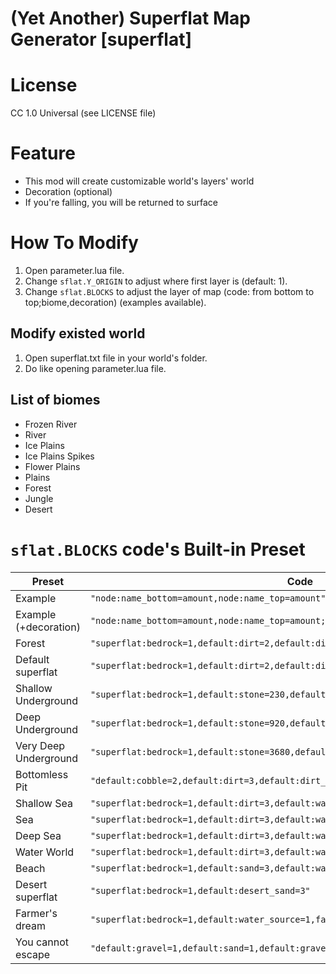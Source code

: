 (Yet Another) Superflat Map Generator [superflat]
=========

# License
CC 1.0 Universal (see LICENSE file)

# Feature
- This mod will create customizable world's layers' world
- Decoration (optional)
- If you're falling, you will be returned to surface

# How To Modify
1. Open parameter.lua file.
2. Change `sflat.Y_ORIGIN` to adjust where first layer is (default: 1).
3. Change `sflat.BLOCKS` to adjust the layer of map (code: from bottom to top;biome,decoration) (examples available).

## Modify existed world
1. Open superflat.txt file in your world's folder.
2. Do like opening parameter.lua file.

## List of biomes
- Frozen River
- River
- Ice Plains
- Ice Plains Spikes
- Flower Plains
- Plains
- Forest
- Jungle
- Desert

# `sflat.BLOCKS` code's Built-in Preset
|Preset|Code
|------|----
|Example|`"node:name_bottom=amount,node:name_top=amount"`
|Example (+decoration)|`"node:name_bottom=amount,node:name_top=amount;Biome,decoration"`
|Forest|`"superflat:bedrock=1,default:dirt=2,default:dirt_with_grass=1;Forest,decoration"`
|Default superflat|`"superflat:bedrock=1,default:dirt=2,default:dirt_with_grass=1"`
|Shallow Underground|`"superflat:bedrock=1,default:stone=230,default:dirt=5,default:dirt_with_grass=1"`
|Deep Underground|`"superflat:bedrock=1,default:stone=920,default:dirt=10,default:dirt_with_grass=1"`
|Very Deep Underground|`"superflat:bedrock=1,default:stone=3680,default:dirt=15,default:dirt_with_grass=1"`
|Bottomless Pit|`"default:cobble=2,default:dirt=3,default:dirt_with_grass=1"`
|Shallow Sea|`"superflat:bedrock=1,default:dirt=3,default:water_source=5"`
|Sea|`"superflat:bedrock=1,default:dirt=3,default:water_source=10"`
|Deep Sea|`"superflat:bedrock=1,default:dirt=3,default:water_source=20"`
|Water World|`"superflat:bedrock=1,default:dirt=3,default:water_source=60"`
|Beach|`"superflat:bedrock=1,default:sand=3,default:water_source=1"`
|Desert superflat|`"superflat:bedrock=1,default:desert_sand=3"`
|Farmer's dream|`"superflat:bedrock=1,default:water_source=1,farming:soil_wet=1"`
|You cannot escape|`"default:gravel=1,default:sand=1,default:gravel=1"`
